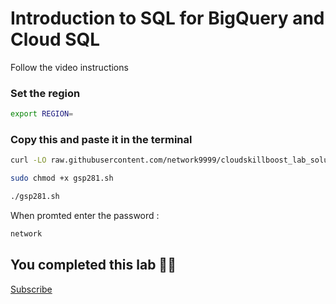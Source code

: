 
# Introduction to SQL for BigQuery and Cloud SQL

Follow the video instructions



### Set the region

```bash
export REGION=
```

### Copy this and paste it in the terminal

```bash
curl -LO raw.githubusercontent.com/network9999/cloudskillboost_lab_solutions/main/Derive%20Insights%20from%20BigQuery%20Data/gsp281.sh

sudo chmod +x gsp281.sh

./gsp281.sh
```
When promted enter the password : 
```bash
network
```

## You completed this lab 🎉🎉

[Subscribe](https://www.youtube.com/channel/UCO0joS82Lx31DcQD92lAkVA)

